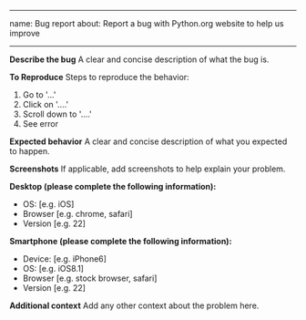 <!---
This issue tracker is for python.org website.
This is the repository and issue tracker for https://www.python.org website.

If you're looking to file an issue with CPython itself, please go to
https://bugs.python.org

Issues related to Python's documentation (https://docs.python.org) can
also be filed in https://bugs.python.org, by selecting the "Documentation" component.
--->

---
name: Bug report
about: Report a bug with Python.org website to help us improve

---

**Describe the bug**
A clear and concise description of what the bug is.

**To Reproduce**
Steps to reproduce the behavior:
1. Go to '...'
2. Click on '....'
3. Scroll down to '....'
4. See error

**Expected behavior**
A clear and concise description of what you expected to happen.

**Screenshots**
If applicable, add screenshots to help explain your problem.

**Desktop (please complete the following information):**
 - OS: [e.g. iOS]
 - Browser [e.g. chrome, safari]
 - Version [e.g. 22]

**Smartphone (please complete the following information):**
 - Device: [e.g. iPhone6]
 - OS: [e.g. iOS8.1]
 - Browser [e.g. stock browser, safari]
 - Version [e.g. 22]

**Additional context**
Add any other context about the problem here.